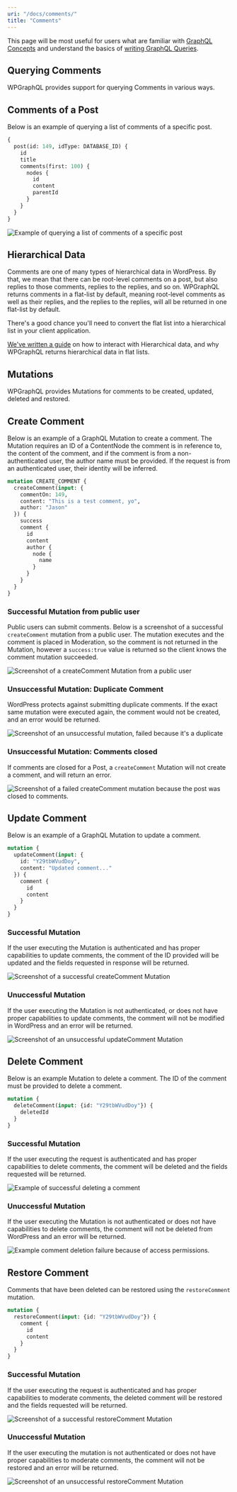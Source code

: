 ```yaml
---
uri: "/docs/comments/"
title: "Comments"
---
```


This page will be most useful for users what are familiar with [GraphQL Concepts](/docs/intro-to-graphql/) and understand the basics of [writing GraphQL Queries](/docs/intro-to-graphql/#queries-and-mutation).

## Querying Comments

WPGraphQL provides support for querying Comments in various ways.

## Comments of a Post

Below is an example of querying a list of comments of a specific post.

```graphql
{
  post(id: 149, idType: DATABASE_ID) {
    id
    title
    comments(first: 100) {
      nodes {
        id
        content
        parentId
      }
    }
  }
}
```

![Example of querying a list of comments of a specific post](./images/comments-query-post.png)

## Hierarchical Data

Comments are one of many types of hierarchical data in WordPress. By that, we mean that there can be root-level comments on a post, but also replies to those comments, replies to the replies, and so on. WPGraphQL returns comments in a flat-list by default, meaning root-level comments as well as their replies, and the replies to the replies, will all be returned in one flat-list by default.

There's a good chance you'll need to convert the flat list into a hierarchical list in your client application.

[We've written a guide](/docs/hierarchical-data/) on how to interact with Hierarchical data, and why WPGraphQL returns hierarchical data in flat lists.

## Mutations

WPGraphQL provides Mutations for comments to be created, updated, deleted and restored.

## Create Comment

Below is an example of a GraphQL Mutation to create a comment. The Mutation requires an ID of a ContentNode the comment is in reference to, the content of the comment, and if the comment is from a non-authenticated user, the author name must be provided. If the request is from an authenticated user, their identity will be inferred.

```graphql
mutation CREATE_COMMENT {
  createComment(input: {
    commentOn: 149, 
    content: "This is a test comment, yo", 
    author: "Jason"
  }) {
    success
    comment {
      id
      content
      author {
        node {
          name
        }
      }
    }
  }
}
```

### Successful Mutation from public user

Public users can submit comments. Below is a screenshot of a successful `createComment` mutation from a public user. The mutation executes and the comment is placed in Moderation, so the comment is not returned in the Mutation, however a `success:true` value is returned so the client knows the comment mutation succeeded.

![Screenshot of a createComment Mutation from a public user](./images/comments-mutation-public-user.png)

### Unsuccessful Mutation: Duplicate Comment

WordPress protects against submitting duplicate comments. If the exact same mutation were executed again, the comment would not be created, and an error would be returned.

![Screenshot of an unsuccessful mutation, failed because it's a duplicate](./images/comments-mutation-duplicate-error.png)

### Unsuccessful Mutation: Comments closed

If comments are closed for a Post, a `createComment` Mutation will not create a comment, and will return an error.

![Screenshot of a failed createComment mutation because the post was closed to comments.](./images/comments-mutation-closed-failure.png)

## Update Comment

Below is an example of a GraphQL Mutation to update a comment.

```graphql
mutation {
  updateComment(input: {
    id: "Y29tbWVudDoy", 
    content: "Updated comment..."
  }) {
    comment {
      id
      content
    }
  }
}
```

### Successful Mutation

If the user executing the Mutation is authenticated and has proper capabilities to update comments, the comment of the ID provided will be updated and the fields requested in response will be returned.

![Screenshot of a successful createComment Mutation](./images/comments-mutation-success.png)

### Unuccessful Mutation

If the user executing the Mutation is not authenticated, or does not have proper capabilities to update comments, the comment will not be modified in WordPress and an error will be returned.

![Screenshot of an unsuccessful updateComment Mutation](./images/comments-mutation-not-allowed.png)

## Delete Comment

Below is an example Mutation to delete a comment. The ID of the comment must be provided to delete a comment.

```graphql
mutation {
  deleteComment(input: {id: "Y29tbWVudDoy"}) {
    deletedId
  }
}
```

### Successful Mutation

If the user executing the request is authenticated and has proper capabilities to delete comments, the comment will be deleted and the fields requested will be returned.

![Example of successful deleting a comment](./images/comments-mutation-delete.png)

### Unuccessful Mutation

If the user executing the Mutation is not authenticated or does not have capabilities to delete comments, the comment will not be deleted from WordPress and an error will be returned.

![Example comment deletion failure because of access permissions.](./images/comments-mutation-delete-denied.png)

## Restore Comment

Comments that have been deleted can be restored using the `restoreComment` mutation.

```graphql
mutation {
  restoreComment(input: {id: "Y29tbWVudDoy"}) {
    comment {
      id
      content
    }
  }
}
```

### Successful Mutation

If the user executing the request is authenticated and has proper capabilities to moderate comments, the deleted comment will be restored and the fields requested will be returned.

![Screenshot of a successful restoreComment Mutation](./images/comments-mutation-restore-success.png)

### Unuccessful Mutation

If the user executing the mutation is not authenticated or does not have proper capabilities to moderate comments, the comment will not be restored and an error will be returned.

![Screenshot of an unsuccessful restoreComment Mutation](./images/comments-mutation-restore-not-allowed.png)
